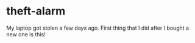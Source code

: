 theft-alarm
===========

My laptop got stolen a few days ago. First thing that I did after I bought a new one is this!
